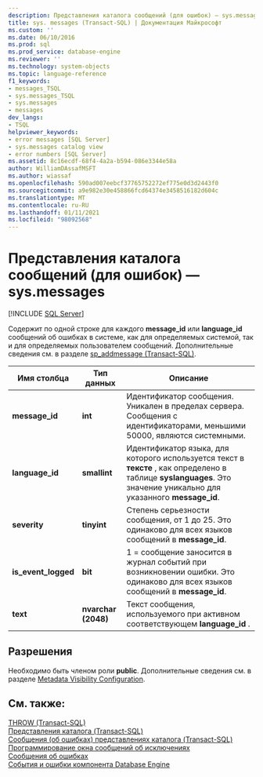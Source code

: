 ```yaml
---
description: Представления каталога сообщений (для ошибок) — sys.messages
title: sys. messages (Transact-SQL) | Документация Майкрософт
ms.custom: ''
ms.date: 06/10/2016
ms.prod: sql
ms.prod_service: database-engine
ms.reviewer: ''
ms.technology: system-objects
ms.topic: language-reference
f1_keywords:
- messages_TSQL
- sys.messages_TSQL
- sys.messages
- messages
dev_langs:
- TSQL
helpviewer_keywords:
- error messages [SQL Server]
- sys.messages catalog view
- error numbers [SQL Server]
ms.assetid: 8c16ecdf-68f4-4a2a-b594-086e3344e58a
author: WilliamDAssafMSFT
ms.author: wiassaf
ms.openlocfilehash: 590ad007eebcf37765752272ef775e0d3d2443f0
ms.sourcegitcommit: a9e982e30e458866fcd64374e3458516182d604c
ms.translationtype: MT
ms.contentlocale: ru-RU
ms.lasthandoff: 01/11/2021
ms.locfileid: "98092568"
---
```

# <a name="messages-for-errors-catalog-views---sysmessages"></a>Представления каталога сообщений (для ошибок) — sys.messages
[!INCLUDE [SQL Server](../../includes/applies-to-version/sqlserver.md)]

  Содержит по одной строке для каждого **message_id** или **language_id** сообщений об ошибках в системе, как для определяемых системой, так и для определяемых пользователем сообщений. Дополнительные сведения см. в разделе [sp_addmessage (Transact-SQL)](../../relational-databases/system-stored-procedures/sp-addmessage-transact-sql.md).  
   
|Имя столбца|Тип данных|Описание|  
|-----------------|---------------|-----------------|  
|**message_id**|**int**|Идентификатор сообщения. Уникален в пределах сервера. Сообщения с идентификаторами, меньшими 50000, являются системными.|  
|**language_id**|**smallint**|Идентификатор языка, для которого используется текст в **тексте** , как определено в таблице **syslanguages**. Это значение уникально для указанного **message_id**.|  
|**severity**|**tinyint**|Степень серьезности сообщения, от 1 до 25. Это одинаково для всех языков сообщений в **message_id**.|  
|**is_event_logged**|**bit**|1 = сообщение заносится в журнал событий при возникновении ошибки. Это одинаково для всех языков сообщений в **message_id**.|  
|**text**|**nvarchar (2048)**|Текст сообщения, используемого при активном соответствующем **language_id** .|  
  
## <a name="permissions"></a>Разрешения  
 Необходимо быть членом роли **public**. Дополнительные сведения см. в разделе [Metadata Visibility Configuration](../../relational-databases/security/metadata-visibility-configuration.md).  
  
## <a name="see-also"></a>См. также:  
 [THROW (Transact-SQL)](../../t-sql/language-elements/throw-transact-sql.md)   
 [Представления каталога (Transact-SQL)](../../relational-databases/system-catalog-views/catalog-views-transact-sql.md)   
 [Сообщения &#40;об ошибках&#41; представлениях каталога &#40;Transact-SQL&#41;]()   
 [Программирование окна сообщений об исключениях](/previous-versions/sql/sql-server-2016/ms166343(v=sql.130))   
 [Сообщения об ошибках](../../relational-databases/native-client-odbc-error-messages/error-messages.md)   
 [События и ошибки компонента Database Engine](../../relational-databases/errors-events/database-engine-events-and-errors.md)  
  
